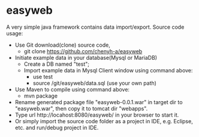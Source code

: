 # easyweb
A very simple java framework contains data import/export.  Source code usage:
- Use Git download(clone) source code,
  - git clone https://github.com/chenyh-a/easyweb
- Initiate example data in your database(Mysql or MariaDB)
  - Create a DB named "test";
  - Import example data in Mysql Client window using command above:
    - use test
    - source /git/easyweb/data.sql (use your own path)
- Use Maven to compile using command above:
  - mvn package
- Rename generated package file "easyweb-0.0.1.war" in target dir to "easyweb.war", then copy it to tomcat dir "webapps".
- Type url http://locahost:8080/easyweb/ in your browser to start it.
- Or simply import the source code folder as a project in IDE, e.g. Eclipse, etc. and run/debug project in IDE.
